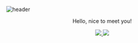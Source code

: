 ![header](https://capsule-render.vercel.app/api?type=waving&color=auto&height=300&section=header&text=Welcome%20to%20yeji's%20Github&fontSize=60&animation=fadeIn&fontAlignY=38&desc=Please%20Look%20around!&descAlignY=51&descAlign=62)
<p align='center'> Hello, nice to meet you! </p>
<p align='center'>
  <a href="https://github.com/rladpwl35/rladpwl35/labels/idea">
    <img src="https://img.shields.io/badge/IDEA%20ISSUE%20-%23F7DF1E.svg?&style=for-the-badge&&logoColor=white"/>
  </a>
  <a href="https://daffodil-meteor-e7d.notion.site/13b18ac4bbbb8007bf94e279b884eead">
    <img src="https://img.shields.io/badge/CV%20-%234FC08D.svg?&style=for-the-badge&&logoColor=white"/>
  </a>
</p>
